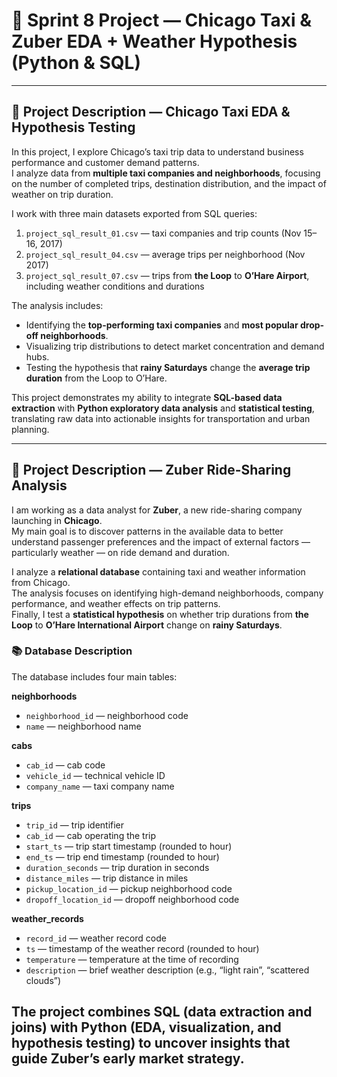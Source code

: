 # 🚕 Sprint 8 Project — Chicago Taxi & Zuber EDA + Weather Hypothesis (Python & SQL)

---

## 🧠 Project Description — Chicago Taxi EDA & Hypothesis Testing  

In this project, I explore Chicago’s taxi trip data to understand business performance and customer demand patterns.  
I analyze data from **multiple taxi companies and neighborhoods**, focusing on the number of completed trips, destination distribution, and the impact of weather on trip duration.

I work with three main datasets exported from SQL queries:  

1. `project_sql_result_01.csv` — taxi companies and trip counts (Nov 15–16, 2017)  
2. `project_sql_result_04.csv` — average trips per neighborhood (Nov 2017)  
3. `project_sql_result_07.csv` — trips from **the Loop** to **O’Hare Airport**, including weather conditions and durations  

The analysis includes:  
- Identifying the **top-performing taxi companies** and **most popular drop-off neighborhoods**.  
- Visualizing trip distributions to detect market concentration and demand hubs.  
- Testing the hypothesis that **rainy Saturdays** change the **average trip duration** from the Loop to O’Hare.  

This project demonstrates my ability to integrate **SQL-based data extraction** with **Python exploratory data analysis** and **statistical testing**, translating raw data into actionable insights for transportation and urban planning.

---
## 🧠 Project Description — Zuber Ride-Sharing Analysis  

I am working as a data analyst for **Zuber**, a new ride-sharing company launching in **Chicago**.  
My main goal is to discover patterns in the available data to better understand passenger preferences and the impact of external factors — particularly weather — on ride demand and duration.

I analyze a **relational database** containing taxi and weather information from Chicago.  
The analysis focuses on identifying high-demand neighborhoods, company performance, and weather effects on trip patterns.  
Finally, I test a **statistical hypothesis** on whether trip durations from **the Loop** to **O’Hare International Airport** change on **rainy Saturdays**.

### 📚 Database Description  
The database includes four main tables:

**neighborhoods**  
- `neighborhood_id` — neighborhood code  
- `name` — neighborhood name  

**cabs**  
- `cab_id` — cab code  
- `vehicle_id` — technical vehicle ID  
- `company_name` — taxi company name  

**trips**  
- `trip_id` — trip identifier  
- `cab_id` — cab operating the trip  
- `start_ts` — trip start timestamp (rounded to hour)  
- `end_ts` — trip end timestamp (rounded to hour)  
- `duration_seconds` — trip duration in seconds  
- `distance_miles` — trip distance in miles  
- `pickup_location_id` — pickup neighborhood code  
- `dropoff_location_id` — dropoff neighborhood code  

**weather_records**  
- `record_id` — weather record code  
- `ts` — timestamp of the weather record (rounded to hour)  
- `temperature` — temperature at the time of recording  
- `description` — brief weather description (e.g., “light rain”, “scattered clouds”)
  
The project combines **SQL** (data extraction and joins) with **Python** (EDA, visualization, and hypothesis testing) to uncover insights that guide Zuber’s early market strategy.
---

